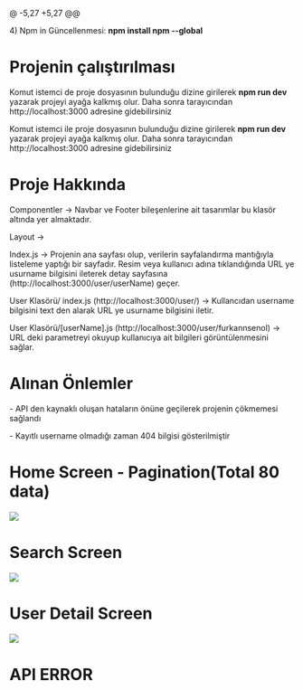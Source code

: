 @ -5,27 +5,27 @@
<p>4) Npm in Güncellenmesi: <b>npm install npm --global </b> </p>

<h1>Projenin çalıştırılması</h1>
<p> Komut istemci de proje dosyasının bulunduğu dizine girilerek <b> npm run dev </b> yazarak projeyi ayağa kalkmış olur. Daha sonra tarayıcından http://localhost:3000 adresine gidebilirsiniz </p>
<p> Komut istemci ile proje dosyasının bulunduğu dizine girilerek <b> npm run dev </b> yazarak projeyi ayağa kalkmış olur. Daha sonra tarayıcından http://localhost:3000 adresine gidebilirsiniz </p>

<h1>Proje Hakkında</h1>
<p>Componentler -> Navbar ve Footer bileşenlerine ait tasarımlar bu klasör altında yer almaktadır.</p>
<p>Layout -> </p>

<p>Index.js -> Projenin ana sayfası olup, verilerin sayfalandırma mantığıyla listeleme yaptığı bir sayfadır. Resim veya kullanıcı adına tıklandığında URL ye usurname bilgisini ileterek detay sayfasına (http://localhost:3000/user/userName) geçer.</p>

<p>User Klasörü/ index.js (http://localhost:3000/user/) -> Kullancıdan username bilgisini text den alarak URL ye usurname bilgisini iletir.</p>

<p>User Klasörü/[userName].js (http://localhost:3000/user/furkannsenol) -> URL deki parametreyi okuyup kullanıcıya ait bilgileri görüntülenmesini sağlar.</p>

<h1>Alınan Önlemler</h1>
 <p> - API den kaynaklı oluşan hataların önüne geçilerek projenin çökmemesi sağlandı</p>
  <p>- Kayıtlı username olmadığı zaman 404 bilgisi gösterilmiştir</p>

<p align="center">
  <h1>Home Screen - Pagination(Total 80 data) </h1>
  <img src="https://user-images.githubusercontent.com/36533867/220442877-ea82deb7-edeb-49cb-b228-8f9ddb72dd9f.png"  >
  <h1>Search Screen</h1>
  <img src="https://user-images.githubusercontent.com/36533867/220442873-0b49996e-b545-49f9-9db5-bd02e6b0eb8e.png"  >
  <h1>User Detail Screen</h1>
  <img src="https://user-images.githubusercontent.com/36533867/220442879-6c297277-aae3-432a-a805-b3a05c46c919.png"  >
  <h1>API ERROR </h1>
